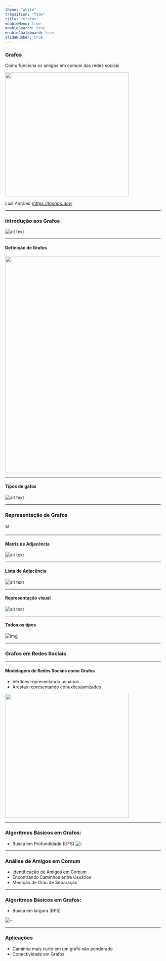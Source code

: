 ```yaml
---
theme: "white"
transition: "fade"
title: "Grafos"
enableMenu: true
enableSearch: true
enableChalkboard: true
slideNumber: true
---
```


### Grafos

Como funciona os amigos em comum das redes sociais

<img src="https://miro.medium.com/v2/resize:fit:1384/1*vDuaSMN0M7oNhqK46dn6mQ.png" width="400" />

_Luís Antônio (https://tonhao.dev)_

---

### Introdução aos Grafos

![alt text](https://www.ime.usp.br/~pf/algoritmos_para_grafos/aulas/figs/Sedgewick-Wayne/TinyNetworkOnly.png)

---

#### Definição de Grafos


<img src="https://resumos.leic.pt/static/f6fdb904523248a98dfe256850c5ac92/0aaa2/0018-grafo.png" width="700">

---

#### Tipos de gafos

![alt text](https://miro.medium.com/v2/resize:fit:1400/1*X21754lOmBto6Fh42vFkyw.png)

---


### Representação de Grafos

📊

---

#### Matriz de Adjacência

![alt text](https://blogger.googleusercontent.com/img/b/R29vZ2xl/AVvXsEiDfv6mmotUoIz0qzQj-aSzUy7H5IWhQ3xtwsD-v-HFg056xYsYQMqiPaTcEuANufDYDlHwN7roa4vZis9IACXakLVClnfpWr_QsnqPw-_pahdFZ7VJ1ULCso_Xd8CI6GeT5ZxSyE-NnH2E/s1600/matrizes+de+adjac%25C3%25AAncia+de+um+grafo+n%25C3%25A3o+orientado+e+orientado.jpg)


---

#### Lista de Adjacência

![alt text](https://3.bp.blogspot.com/_UhX8PD3rf8k/S-Cq-o9-tsI/AAAAAAAAANI/N9tUeAqyDek/s1600/Lista+de+adjac%C3%AAncia.png)

---

#### Representação visual

![alt text](https://www.revista-programar.info/wp-content/uploads/2007/09/grafo-exemplo-2.gif)

---

#### Todos os tipos

![img](https://i.ibb.co/Gxpw0RR/Captura-de-tela-2024-03-28-192645.png)

---


### Grafos em Redes Sociais


---


#### Modelagem de Redes Sociais como Grafos


- Vértices representando usuários
- Arestas representando conexões/amizades

<img src="https://miro.medium.com/v2/resize:fit:1384/1*vDuaSMN0M7oNhqK46dn6mQ.png" width="400" />

---

### Algoritmos Básicos em Grafos:

- Busca em Profundidade (DFS)
![-](https://he-s3.s3.amazonaws.com/media/uploads/9fa1119.jpg)

---

### Análise de Amigos em Comum

- Identificação de Amigos em Comum
- Encontrando Caminhos entre Usuários
- Medição de Grau de Separação

---

### Algoritmos Básicos em Grafos:

- Busca em largura (BFS)

![-](https://assets.leetcode.com/users/images/b0c246b4-7228-4737-84ac-96930750bb52_1613721366.2659638.png)

---

### Aplicações

- Caminho mais curto em um grafo não ponderado
- Conectividade em Grafos